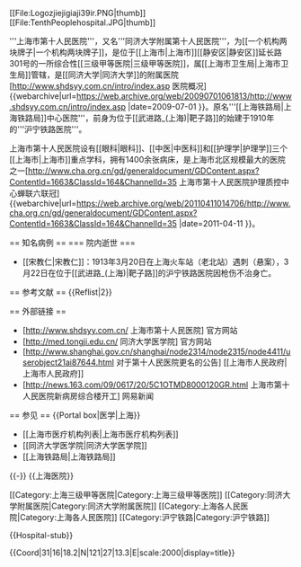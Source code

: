 [[File:Logozjiejigiaji39ir.PNG|thumb]]
[[File:TenthPeoplehospital.JPG|thumb]]

'''上海市第十人民医院'''，又名'''同济大学附属第十人民医院'''，为[[一个机构两块牌子|一个机构两块牌子]]，是位于[[上海市|上海市]][[静安区|静安区]]延长路301号的一所综合性[[三级甲等医院|三级甲等医院]]，属[[上海市卫生局|上海市卫生局]]管辖，是[[同济大学|同济大学]]的附属医院<ref>[http://www.shdsyy.com.cn/intro/index.asp 医院概况] {{webarchive|url=https://web.archive.org/web/20090701061813/http://www.shdsyy.com.cn/intro/index.asp |date=2009-07-01 }}</ref>。原名'''[[上海铁路局|上海铁路局]]中心医院'''，前身为位于[[武进路_(上海)|靶子路]]的始建于1910年的'''沪宁铁路医院'''。

上海市第十人民医院设有[[眼科|眼科]]、[[中医|中医科]]和[[护理学|护理学]]三个[[上海市|上海市]]重点学科，拥有1400余张病床，是上海市北区规模最大的医院之一<ref>[http://www.cha.org.cn/gd/generaldocument/GDContent.aspx?ContentId=1663&ClassId=164&ChannelId=35 上海市第十人民医院护理质控中心蝉联六联冠] {{webarchive|url=https://web.archive.org/web/20110411014706/http://www.cha.org.cn/gd/generaldocument/GDContent.aspx?ContentId=1663&ClassId=164&ChannelId=35 |date=2011-04-11 }}</ref>。

== 知名病例 ==
=== 院内逝世 ===
* [[宋教仁|宋教仁]]：1913年3月20日在上海火车站（老北站）遇刺（悬案），3月22日在位于[[武进路_(上海)|靶子路]]的沪宁铁路医院因枪伤不治身亡。

== 参考文献 ==
{{Reflist|2}}

== 外部链接 ==
* [http://www.shdsyy.com.cn/ 上海市第十人民医院] 官方网站
* [http://med.tongji.edu.cn/ 同济大学医学院] 官方网站
* [http://www.shanghai.gov.cn/shanghai/node2314/node2315/node4411/userobject21ai87644.html 对于第十人民医院更名的公告] [[上海市人民政府|上海市人民政府]]
* [http://news.163.com/09/0617/20/5C1OTMD8000120GR.html 上海市第十人民医院新病房综合楼开工] 网易新闻

== 参见 ==
{{Portal box|医学|上海}}
* [[上海市医疗机构列表|上海市医疗机构列表]]
* [[同济大学医学院|同济大学医学院]]
* [[上海铁路局|上海铁路局]]

{{-}}
{{上海医院}}

[[Category:上海三级甲等医院|Category:上海三级甲等医院]]
[[Category:同济大学附属医院|Category:同济大学附属医院]]
[[Category:上海各人民医院|Category:上海各人民医院]]
[[Category:沪宁铁路|Category:沪宁铁路]]

{{Hospital-stub}}

{{Coord|31|16|18.2|N|121|27|13.3|E|scale:2000|display=title}}